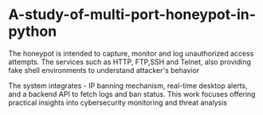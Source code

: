 # A-study-of-multi-port-honeypot-in-python

The honeypot is intended to capture, monitor and log unauthorized access attempts. The services such as HTTP, FTP,SSH and Telnet, also providing fake shell environments to understand attacker's behavior

The system integrates - IP banning mechanism, real-time desktop alerts, and a backend API to fetch logs and ban status. This work focuses offering practical insights into cybersecurity monitoring and threat analysis
